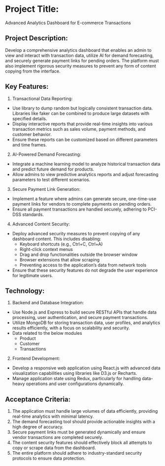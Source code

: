 # Project Title:
Advanced Analytics Dashboard for E-commerce Transactions

## Project Description:
Develop a comprehensive analytics dashboard that enables an admin to view and interact with transaction data, utilize AI for demand forecasting, and securely generate payment links for pending orders. The platform must also implement rigorous security measures to prevent any form of content copying from the interface.

## Key Features:
1. Transactional Data Reporting:
- Use library to dump random but logically consistent transaction data. Libraries like faker can be combined to produce large datasets with specified details.
- Display interactive reports that provide real-time insights into various transaction metrics such as sales volume, payment methods, and customer behavior.
- Ensure these reports can be customized based on different parameters and time frames.
2. AI-Powered Demand Forecasting:
- Integrate a machine learning model to analyze historical transaction data and predict future demand for products.
- Allow admins to view predictive analytics reports and adjust forecasting parameters to test different scenarios.
3. Secure Payment Link Generation:
- Implement a feature where admins can generate secure, one-time-use payment links for vendors to complete payments on pending orders.
- Ensure all payment transactions are handled securely, adhering to PCI-DSS standards.
4. Advanced Content Security:
- Deploy advanced security measures to prevent copying of any dashboard content. This includes disabling:
  - Keyboard shortcuts (e.g., Ctrl+C, Ctrl+A)
  - Right-click context menus
  - Drag and drop functionalities outside the browser window
  - Browser extensions that allow scraping
  - Preventing access to the application’s data from network tools
- Ensure that these security features do not degrade the user experience for legitimate users.
## Technology:
1. Backend and Database Integration:
- Use Node.js and Express to build secure RESTful APIs that handle data processing, user authentication, and secure payment transactions.
- Utilize MongoDB for storing transaction data, user profiles, and analytics results efficiently, with a focus on scalability and security.
- Data related to the below modules
  - Product 
  - Customer
  - Transactions
2. Frontend Development:
- Develop a responsive web application using React.js with advanced data visualization capabilities using libraries like D3.js or Recharts.
- Manage application state using Redux, particularly for handling data-heavy operations and user configurations dynamically.
## Acceptance Criteria:
1. The application must handle large volumes of data efficiently, providing real-time analytics with minimal latency.
2. The demand forecasting tool should provide actionable insights with a high degree of accuracy.
3. Secure payment links must be generated dynamically and ensure vendor transactions are completed securely.
4. The content security features should effectively block all attempts to copy or scrape data from the dashboard.
5. The entire platform should adhere to industry-standard security protocols to ensure data protection.
